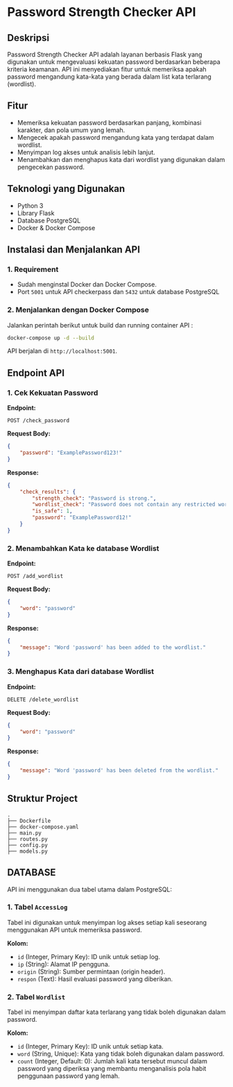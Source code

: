 # Password Strength Checker API

## Deskripsi
Password Strength Checker API adalah layanan berbasis Flask yang digunakan untuk mengevaluasi kekuatan password berdasarkan beberapa kriteria keamanan. API ini menyediakan fitur untuk memeriksa apakah password mengandung kata-kata yang berada dalam list kata terlarang (wordlist).

## Fitur
- Memeriksa kekuatan password berdasarkan panjang, kombinasi karakter, dan pola umum yang lemah.
- Mengecek apakah password mengandung kata yang terdapat dalam wordlist.
- Menyimpan log akses untuk analisis lebih lanjut.
- Menambahkan dan menghapus kata dari wordlist yang digunakan dalam pengecekan password.

## Teknologi yang Digunakan
- Python 3
- Library Flask
- Database PostgreSQL
- Docker & Docker Compose

## Instalasi dan Menjalankan API
### 1. Requirement
- Sudah menginstal Docker dan Docker Compose.
- Port `5001` untuk API checkerpass dan `5432` untuk database PostgreSQL

### 2. Menjalankan dengan Docker Compose
Jalankan perintah berikut untuk build dan running container API :

```sh
docker-compose up -d --build
```

API berjalan di `http://localhost:5001`.

## Endpoint API
### 1. Cek Kekuatan Password
**Endpoint:**
```
POST /check_password
```
**Request Body:**
```json
{
    "password": "ExamplePassword123!"
}
```
**Response:**
```json
{
    "check_results": {
        "strength_check": "Password is strong.",
        "wordlist_check": "Password does not contain any restricted words.",
        "is_safe": 1,
        "password": "ExamplePassword12!"
    }
}
```

### 2. Menambahkan Kata ke database Wordlist
**Endpoint:**
```
POST /add_wordlist
```
**Request Body:**
```json
{
    "word": "password"
}
```
**Response:**
```json
{
    "message": "Word 'password' has been added to the wordlist."
}
```

### 3. Menghapus Kata dari database Wordlist
**Endpoint:**
```
DELETE /delete_wordlist
```
**Request Body:**
```json
{
    "word": "password"
}
```
**Response:**
```json
{
    "message": "Word 'password' has been deleted from the wordlist."
}
```

## Struktur Project
```
.
├── Dockerfile
├── docker-compose.yaml
├── main.py
├── routes.py
├── config.py
├── models.py
```

## DATABASE
API ini menggunakan dua tabel utama dalam PostgreSQL:

### 1. Tabel `AccessLog`
Tabel ini digunakan untuk menyimpan log akses setiap kali seseorang menggunakan API untuk memeriksa password.

**Kolom:**
- `id` (Integer, Primary Key): ID unik untuk setiap log.
- `ip` (String): Alamat IP pengguna.
- `origin` (String): Sumber permintaan (origin header).
- `respon` (Text): Hasil evaluasi password yang diberikan.

### 2. Tabel `Wordlist`
Tabel ini menyimpan daftar kata terlarang yang tidak boleh digunakan dalam password.

**Kolom:**
- `id` (Integer, Primary Key): ID unik untuk setiap kata.
- `word` (String, Unique): Kata yang tidak boleh digunakan dalam password.
- `count` (Integer, Default: 0): Jumlah kali kata tersebut muncul dalam password yang diperiksa yang membantu menganalisis pola habit penggunaan password yang lemah.


